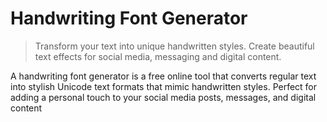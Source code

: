 # Handwriting Font Generator

> Transform your text into unique handwritten styles. Create beautiful text effects for social media, messaging and digital content. 

A handwriting font generator is a free online tool that converts regular text into stylish Unicode text formats that mimic handwritten styles. Perfect for adding a personal touch to your social media posts, messages, and digital content
